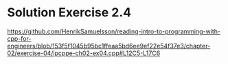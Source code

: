 # Solution Exercise 2.4

<https://github.com/HenrikSamuelsson/reading-intro-to-programming-with-cpp-for-engineers/blob/153f5f1045b95bc1ffeaa5bd6ee9ef22e54f37e3/chapter-02/exercise-04/ipcppe-ch02-ex04.cpp#L12C5-L17C6>